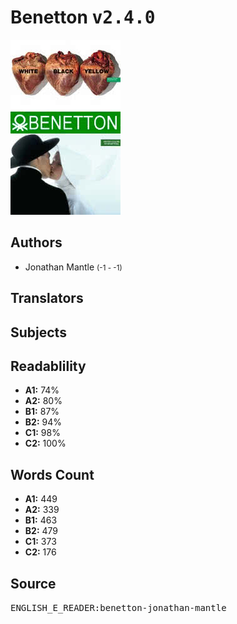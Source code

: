 # Benetton <kbd>v2.4.0</kbd>

![](./cover.medium.jpg "")

## Authors


 - Jonathan Mantle <small>(-1 - -1)</small>

## Translators



## Subjects



## Readablility


 - **A1:** 74%
 - **A2:** 80%
 - **B1:** 87%
 - **B2:** 94%
 - **C1:** 98%
 - **C2:** 100%

## Words Count


 - **A1:** 449
 - **A2:** 339
 - **B1:** 463
 - **B2:** 479
 - **C1:** 373
 - **C2:** 176

## Source


<kbd>ENGLISH_E_READER:benetton-jonathan-mantle</kbd>
